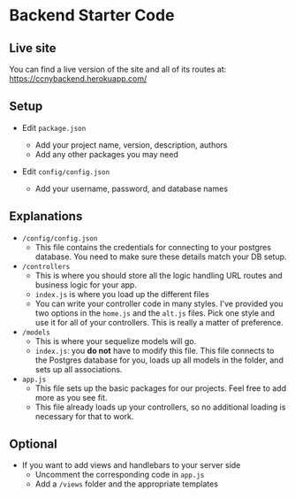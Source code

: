 # Backend Starter Code

## Live site
You can find a live version of the site and all of its routes at: https://ccnybackend.herokuapp.com/


## Setup

- Edit `package.json`
    + Add your project name, version, description, authors
    + Add any other packages you may need

- Edit `config/config.json`
    + Add your username, password, and database names


## Explanations

- `/config/config.json`
    + This file contains the credentials for connecting to your postgres database. You need to make sure these details match your DB setup.
- `/controllers`
    + This is where you should store all the logic handling URL routes and business logic for your app.
    + `index.js` is where you load up the different files
    + You can write your controller code in many styles. I've provided you two options in the `home.js` and the `alt.js` files. Pick one style and use it for all of your controllers. This is really a matter of preference.
- `/models`
    + This is where your sequelize models will go.
    + `index.js`: you **do not** have to modify this file. This file connects to the Postgres database for you, loads up all models in the folder, and sets up all associations.
- `app.js`
    + This file sets up the basic packages for our projects. Feel free to add more as you see fit.
    + This file already loads up your controllers, so no additional loading is necessary for that to work.

## Optional

- If you want to add views and handlebars to your server side
    + Uncomment the corresponding code in `app.js`
    + Add a `/views` folder and the appropriate templates




